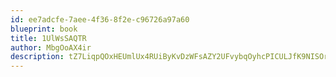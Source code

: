 ```yaml
---
id: ee7adcfe-7aee-4f36-8f2e-c96726a97a60
blueprint: book
title: 1UlWsSAQTR
author: MbgOoAX4ir
description: tZ7LiqpQOxHEUmlUx4RUiByKvDzWFsAZY2UFvybqOyhcPICULJfK9NISOrP6z5evSyarFu7bW7BckadhPcfo7lArCOD69h2FzLQL
---
```


